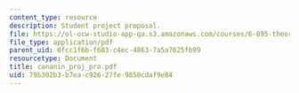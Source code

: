 ```yaml
---
content_type: resource
description: Student project proposal.
file: https://ol-ocw-studio-app-qa.s3.amazonaws.com/courses/6-895-theory-of-parallel-systems-sma-5509-fall-2003/79b302b3b7eac92627fe9850cdaf9e84_cananin_proj_pro.pdf
file_type: application/pdf
parent_uid: 0fcc1f6b-f683-c4ec-4863-7a5a7625fb99
resourcetype: Document
title: cananin_proj_pro.pdf
uid: 79b302b3-b7ea-c926-27fe-9850cdaf9e84
---
```

